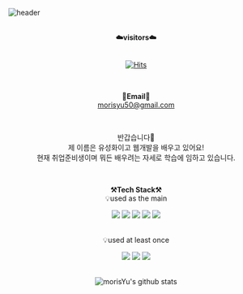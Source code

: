 ![header](https://capsule-render.vercel.app/api?type=waving&color=auto&height=300&section=header&text=welcome&fontSize=90&animation=fadeIn&fontAlignY=38&desc=morisYu's%20GitHub%20Profile&descAlignY=51&descAlign=62)

<br>

<div align="center">
    <Strong>☁️visitors☁️</Strong><br><br>  
    
   [![Hits](https://hits.seeyoufarm.com/api/count/incr/badge.svg?url=https%3A%2F%2Fgithub.com%2FmorisYu&count_bg=%23A25CD3&title_bg=%23555555&icon=&icon_color=%23E7E7E7&title=hits&edge_flat=false)](https://github.com/morisYu)  
    
<br>  

<Strong>📧Email📧</Strong><br>morisyu50@gmail.com<br>  

</div>

<br>

<p align="center">
반갑습니다👐<br>
제 이름은 유성화이고 웹개발을 배우고 있어요!<br>
현재 취업준비생이며 뭐든 배우려는 자세로 학습에 임하고 있습니다.<br>
</p>

<br>

<p align="center">
    <Strong>⚒️Tech Stack⚒️</Strong><br>
    💡used as the main
</p>

<div align="center" display="inline-block">
    <img src="https://img.shields.io/badge/JAVA-007396?style=for-the-badge&logo=java&logoColor=white"> 
    <img src="https://img.shields.io/badge/javascript-F7DF1E?style=for-the-badge&logo=javascript&logoColor=black">
    <img src="https://img.shields.io/badge/html-E34F26?style=for-the-badge&logo=html5&logoColor=white">
    <img src="https://img.shields.io/badge/css-1572B6?style=for-the-badge&logo=css3&logoColor=white">  
    <img src="https://img.shields.io/badge/mysql-4479A1?style=for-the-badge&logo=mysql&logoColor=white">  
    
</div><br>

<p align="center">
    💡used at least once
</p>

<div align="center" display="inline-block">

  <img src="https://img.shields.io/badge/Arduino-00979D?style=for-the-badge&logo=arduino&logoColor=white">
  <img src="https://img.shields.io/badge/Linux-FCC624?style=for-the-badge&logo=Linux&logoColor=white">  
  <img src="https://img.shields.io/badge/AWS-232F3E?style=for-the-badge&logo=Amazon AWS&logoColor=white">  

</div>

<br>


<div align=center>

![morisYu's github stats](https://github-readme-stats.vercel.app/api?username=morisYu&show_icons=true)

</div>
